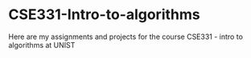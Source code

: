 # CSE331-Intro-to-algorithms
Here are my assignments and projects for the course CSE331 - intro to algorithms at UNIST
